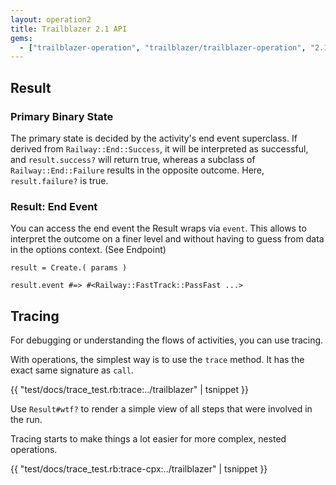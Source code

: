 ```yaml
---
layout: operation2
title: Trailblazer 2.1 API
gems:
  - ["trailblazer-operation", "trailblazer/trailblazer-operation", "2.1"]
---
```


## Result

### Primary Binary State

The primary state is decided by the activity's end event superclass. If derived from `Railway::End::Success`, it will be interpreted as successful, and `result.success?` will return true, whereas a subclass of `Railway::End::Failure` results in the opposite outcome. Here, `result.failure?` is true.

### Result: End Event

You can access the end event the Result wraps via `event`. This allows to interpret the outcome on a finer level and without having to guess from data in the options context. (See Endpoint)

    result = Create.( params )

    result.event #=> #<Railway::FastTrack::PassFast ...>

## Tracing

For debugging or understanding the flows of activities, you can use tracing.

With operations, the simplest way is to use the `trace` method. It has the exact same signature as `call`.

{{ "test/docs/trace_test.rb:trace:../trailblazer" | tsnippet }}

Use `Result#wtf?` to render a simple view of all steps that were involved in the run.

Tracing starts to make things a lot easier for more complex, nested operations.

{{ "test/docs/trace_test.rb:trace-cpx:../trailblazer" | tsnippet }}
